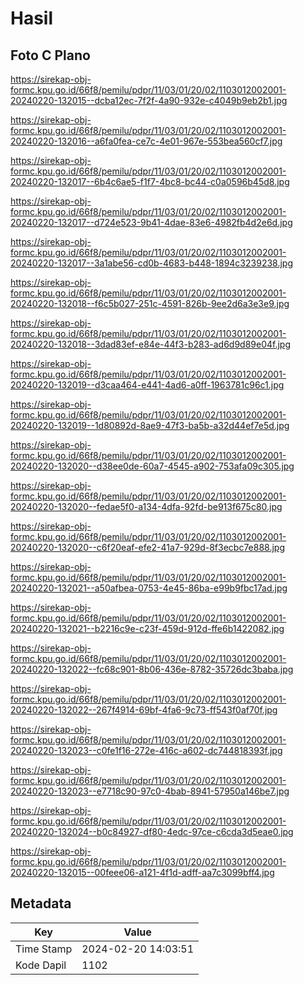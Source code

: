 # Hasil

## Foto C Plano

https://sirekap-obj-formc.kpu.go.id/66f8/pemilu/pdpr/11/03/01/20/02/1103012002001-20240220-132015--dcba12ec-7f2f-4a90-932e-c4049b9eb2b1.jpg

https://sirekap-obj-formc.kpu.go.id/66f8/pemilu/pdpr/11/03/01/20/02/1103012002001-20240220-132016--a6fa0fea-ce7c-4e01-967e-553bea560cf7.jpg

https://sirekap-obj-formc.kpu.go.id/66f8/pemilu/pdpr/11/03/01/20/02/1103012002001-20240220-132017--6b4c6ae5-f1f7-4bc8-bc44-c0a0596b45d8.jpg

https://sirekap-obj-formc.kpu.go.id/66f8/pemilu/pdpr/11/03/01/20/02/1103012002001-20240220-132017--d724e523-9b41-4dae-83e6-4982fb4d2e6d.jpg

https://sirekap-obj-formc.kpu.go.id/66f8/pemilu/pdpr/11/03/01/20/02/1103012002001-20240220-132017--3a1abe56-cd0b-4683-b448-1894c3239238.jpg

https://sirekap-obj-formc.kpu.go.id/66f8/pemilu/pdpr/11/03/01/20/02/1103012002001-20240220-132018--f6c5b027-251c-4591-826b-9ee2d6a3e3e9.jpg

https://sirekap-obj-formc.kpu.go.id/66f8/pemilu/pdpr/11/03/01/20/02/1103012002001-20240220-132018--3dad83ef-e84e-44f3-b283-ad6d9d89e04f.jpg

https://sirekap-obj-formc.kpu.go.id/66f8/pemilu/pdpr/11/03/01/20/02/1103012002001-20240220-132019--d3caa464-e441-4ad6-a0ff-1963781c96c1.jpg

https://sirekap-obj-formc.kpu.go.id/66f8/pemilu/pdpr/11/03/01/20/02/1103012002001-20240220-132019--1d80892d-8ae9-47f3-ba5b-a32d44ef7e5d.jpg

https://sirekap-obj-formc.kpu.go.id/66f8/pemilu/pdpr/11/03/01/20/02/1103012002001-20240220-132020--d38ee0de-60a7-4545-a902-753afa09c305.jpg

https://sirekap-obj-formc.kpu.go.id/66f8/pemilu/pdpr/11/03/01/20/02/1103012002001-20240220-132020--fedae5f0-a134-4dfa-92fd-be913f675c80.jpg

https://sirekap-obj-formc.kpu.go.id/66f8/pemilu/pdpr/11/03/01/20/02/1103012002001-20240220-132020--c6f20eaf-efe2-41a7-929d-8f3ecbc7e888.jpg

https://sirekap-obj-formc.kpu.go.id/66f8/pemilu/pdpr/11/03/01/20/02/1103012002001-20240220-132021--a50afbea-0753-4e45-86ba-e99b9fbc17ad.jpg

https://sirekap-obj-formc.kpu.go.id/66f8/pemilu/pdpr/11/03/01/20/02/1103012002001-20240220-132021--b2216c9e-c23f-459d-912d-ffe6b1422082.jpg

https://sirekap-obj-formc.kpu.go.id/66f8/pemilu/pdpr/11/03/01/20/02/1103012002001-20240220-132022--fc68c901-8b06-436e-8782-35726dc3baba.jpg

https://sirekap-obj-formc.kpu.go.id/66f8/pemilu/pdpr/11/03/01/20/02/1103012002001-20240220-132022--267f4914-69bf-4fa6-9c73-ff543f0af70f.jpg

https://sirekap-obj-formc.kpu.go.id/66f8/pemilu/pdpr/11/03/01/20/02/1103012002001-20240220-132023--c0fe1f16-272e-416c-a602-dc744818393f.jpg

https://sirekap-obj-formc.kpu.go.id/66f8/pemilu/pdpr/11/03/01/20/02/1103012002001-20240220-132023--e7718c90-97c0-4bab-8941-57950a146be7.jpg

https://sirekap-obj-formc.kpu.go.id/66f8/pemilu/pdpr/11/03/01/20/02/1103012002001-20240220-132024--b0c84927-df80-4edc-97ce-c6cda3d5eae0.jpg

https://sirekap-obj-formc.kpu.go.id/66f8/pemilu/pdpr/11/03/01/20/02/1103012002001-20240220-132015--00feee06-a121-4f1d-adff-aa7c3099bff4.jpg


## Metadata

| Key        | Value               |
| ---------- | ------------------- |
| Time Stamp | 2024-02-20 14:03:51 |
| Kode Dapil | 1102                |



